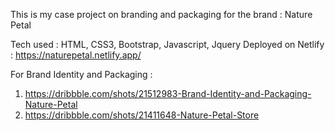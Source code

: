 This is my case project on branding and packaging for the brand : Nature Petal

Tech used : HTML, CSS3, Bootstrap, Javascript, Jquery
Deployed on Netlify : https://naturepetal.netlify.app/

For Brand Identity and Packaging : 
1. https://dribbble.com/shots/21512983-Brand-Identity-and-Packaging-Nature-Petal
2. https://dribbble.com/shots/21411648-Nature-Petal-Store
